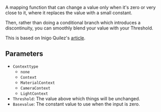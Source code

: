 A mapping function that can change a value only when it's zero or very close to it, where it replaces the value with a small constant.

Then, rather than doing a conditional branch which introduces a discontinuity, you can smoothly blend your value with your Threshold.

This is based on Inigo Quilez's [article](https://iquilezles.org/www/articles/functions/functions.htm).

## Parameters

* `Contexttype`
  * `none`
  * `Context`
  * `MaterialContext`
  * `CameraContext`
  * `LightContext`
* `Threshold`: The value above which things will be unchanged.
* `Basevalue`: The constant value to use when the input is zero.